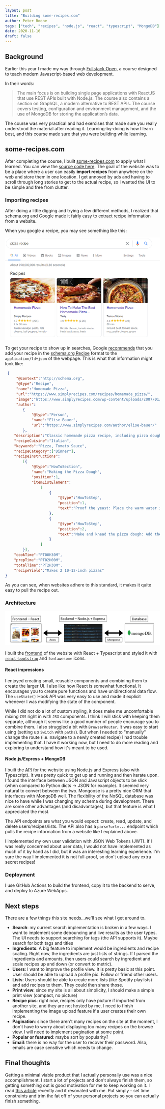 ```yaml
---
layout: post
title: "Building some-recipes.com"
author: Peter Boone
tags: ["tech", "recipes", "node.js", "react", "typescript", "MongoDB"]
date: 2020-11-16
draft: false
---
```


## Background

Earlier this year I made my way through [Fullstack Open](https://fullstackopen.com/en/), a course designed to teach modern Javascript-based web development.

In their words:

>The main focus is on building single page applications with ReactJS that use REST APIs built with Node.js. The course also contains a section on GraphQL, a modern alternative to REST APIs. The course covers testing, configuration and environment management, and the use of MongoDB for storing the application’s data.

The course was very practical and had exercises that made sure you really understood the material after reading it. Learning-by-doing is how I learn best, and this course made sure that you were building while learning.

## some-recipes.com

After completing the course, I built [some-recipes.com](https://some-recipes.com/) to apply what I learned. You can view the [source code here](https://github.com/boonepeter/some-recipes). The goal of the website was to be a place where a user can easily __import recipes__ from anywhere on the web and store them in one location. I get annoyed by ads and having to scroll through long stories to get to the actual recipe, so I wanted the UI to be simple and free from clutter.

### Importing recipes

After doing a little digging and trying a few different methods, I realized that schema.org and Google made it fairly easy to extract recipe information from a website.

When you google a recipe, you may see something like this:

![google search results for pizza recipe](/imgs/some-recipes/pizza-search.png)

To get your recipe to show up in searches, Google [recommends](https://developers.google.com/search/docs/data-types/recipe) that you add your recipe in the [schema.org Recipe](https://schema.org/Recipe) format to the `application/ld+json` of the webpage. This is what that information might look like:

```json
 {
     "@context":"http://schema.org",
     "@type":"Recipe",
     "name":"Homemade Pizza",
     "url":"https://www.simplyrecipes.com/recipes/homemade_pizza/",
     "image":"https://www.simplyrecipes.com/wp-content/uploads/2007/01/homemade-pizza-horiz-a-1200.jpg",
     "author":
        {
            "@type":"Person",
            "name":"Elise Bauer",
            "url":"https://www.simplyrecipes.com/author/elise-bauer/"
        },
    "description":"Classic homemade pizza recipe, including pizza dough and toppings, step-by-step instructions with photos.  Make perfect pizza at home!",
    "recipeCuisine":"Italian",
    "keywords":"Pizza, Tomato Sauce",
    "recipeCategory":["Dinner"],
    "recipeInstructions":
        [{
            "@type":"HowToSection",
            "name":"Making the Pizza Dough",
            "position":1,
            "itemListElement":
                [
                    {
                        "@type":"HowToStep",
                        "position":1,
                        "text":"Proof the yeast: Place the warm water in the large bowl of a heavy duty stand mixer. Sprinkle the yeast over the warm water and let it sit for 5 minutes until the yeast is dissolved.\n \nAfter 5 minutes stir if the yeast hasn't dissolved completely. The yeast should begin to foam or bloom, indicating that the yeast is still active and alive.\n(Note that if you are using \"instant yeast\" instead of \"active yeast\", no proofing is required. Just add to the flour in the next step.)"
                    },
                    {
                        "@type":"HowToStep",
                        "position":2,
                        "text":"Make and knead the pizza dough: Add the flour, salt, sugar, and olive oil, and using the mixing paddle attachment, mix on low speed for a minute. Then replace the mixing paddle with the dough hook attachment.\nKnead the pizza dough on low to medium speed using the dough hook about 7-10 minutes.\nIf you don't have a mixer, you can mix the ingredients together and knead them by hand.\nThe dough should be a little sticky, or tacky to the touch. If it's too wet, sprinkle in a little more flour."
                    }
                ]
        }],
    "cookTime":"PT00H30M",
    "prepTime":"PT02H00M",
    "totalTime":"PT2H30M",
    "recipeYield":"Makes 2 10-12-inch pizzas"
}
```

As you can see, when websites adhere to this standard, it makes it quite easy to pull the recipe out.

### Architecture

![some-recipes.com architecture diagram](/imgs/some-recipes/architecture.png)

I built the [frontend](https://github.com/boonepeter/some-recipes/tree/master/frontend) of the website with React + Typescript and styled it with [`react-bootstrap`](https://react-bootstrap.github.io/) and `fontawesome` icons.

#### React impressions

I enjoyed creating small, reusable components and combining them to create the larger UI. I also like how React is somewhat functional. It encourages you to create pure functions and have unidirectional data flow. The `useState()` Hook API was very easy to use and made it explicit whenever I was modifying the state of the component.

While I did not do a lot of custom styling, it does make me uncomfortable mixing `CSS` right in with `JSX` components. I think I will stick with keeping them separate, although it seems like a good number of people encourage you to combine them. I also struggled a bit with `BrowserRouter`. It was easy to start using (setting up `Switch` with `paths`). But when I needed to "manually" change the route (i.e. navigate to a newly created recipe) I had trouble implementing that. I have it working now, but I need to do more reading and exploring to understand how it's meant to be used.

#### Node.js/Express + MongoDB

I built the [API](https://github.com/boonepeter/some-recipes/tree/master/backend) for the website using Node.js and Express (also with Typescript). It was pretty quick to get up and running and then iterate upon. I found the interface between JSON and Javascript objects to be slick (when compared to Python dicts -> JSON for example). It seemed very natural to convert between the two. Mongoose is a pretty nice ORM that interfaces with MongoDB well. The flexibility of the NoSQL database was nice to have while I was changing my schema during development. There are some other advantages (and disadvantages), but that feature is what I appreciated the most.

The API endpoints are what you would expect: create, read, update, and delete users/recipes/lists. The API also has a `parse?url=...` endpoint which pulls the recipe information from a website like I explained above.

I implemented my own user validation with JSON Web Tokens (JWT). If I was really concerned about user data, I would not have implemented as much of it by hand as I did, but it was an interesting learning experience. I'm sure the way I implemented it is not full-proof, so don't upload any extra secret recipes!

### Deployment

I use GitHub Actions to build the frontend, copy it to the backend to serve, and deploy to Azure WebApps.

## Next steps

There are a few things this site needs...we'll see what I get around to.

- __Search__: my current search implementation is broken in a few ways. I want to implement some debouncing and live results as the user types. The UI needs to support searching for tags (the API supports it). Maybe search for both tags and titles
- __Ingredients__: A big feature to implement would be ingredients and recipe scaling. Right now, the ingredients are just lists of strings. If I parsed the ingredients and amounts, then users could search by ingredient and scale recipes up and down (or convert to metric).
- __Users__: I want to improve the profile view. It is pretty basic at this point. User should be able to upload a profile pic. Follow or friend other users.
- __Lists__: Users should be able to create more lists (like Spotify playlists) and add recipes to them. They could then share those.
- __Print view__: since my site is all about simplicity, I should make a simple print view (compact, no picture)
- __Recipe pics__: right now, recipes only have picture if imported from another site, and they are not hosted by me. I need to finish implementing the image upload feature if a user creates their own recipe.
- __Pagination__: since there aren't many recipes on the site at the moment, I don't have to worry about displaying too many recipes on the browse view. I will need to implement pagination at some point.
- __Popular or featured__: maybe sort by popularity?
- __Email__: there is no way for the user to recover their password. Also, emails are case sensitive which needs to change.

## Final thoughts

Getting a minimal viable product that I actually personally use was a nice accomplishment. I start a lot of projects and don't always finish them, so getting something out is good motivation for me to keep working on it. I read [this article](https://www.zainrizvi.io/blog/do-more-by-doing-less/) recently and it resonated with me. Put simply - set time constraints and trim the fat off of your personal projects so you can actually finish something.